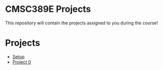 # CMSC389E Projects

This repository will contain the projects assigned to you during the course!

# Projects
* [Setup](https://github.com/umd-cmsc389e/projects/tree/main/setup)
* [Project 0](https://github.com/umd-cmsc389e/projects/tree/main/project0)
